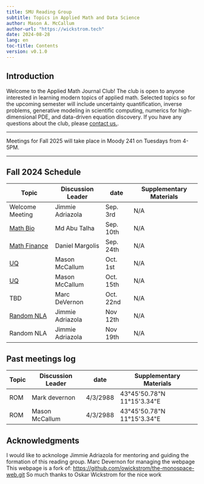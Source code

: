 ```yaml
---
title: SMU Reading Group 
subtitle: Topics in Applied Math and Data Science
author: Mason A. McCallum 
author-url: "https://wickstrom.tech"
date: 2024-08-28
lang: en
toc-title: Contents
version: v0.1.0
---
```


## Introduction
Welcome to the Applied Math Journal Club! The club is open to anyone interested in learning modern topics of applied math. Selected topics so for the upcoming semester will include uncertainty quantification, inverse problems, generative modeling in scientific computing, numerics for high-dimensional PDE, and data-driven equation discovery. If you have any questions about the club, please <a href=mailto:mmccallum@smu.edu>contact us.</a>.

<hr>

Meetings for Fall 2025 will take place in Moody 241 on Tuesdays from 4-5PM.

<hr>

## Fall 2024 Schedule 
<table>
<thead>
  <tr>
    <th class="width-min">Topic</th>
    <th class="width-auto">Discussion Leader</th>
    <th class="width-min">date</th>
    <th class="width-auto">Supplementary Materials</th>
  </tr>
</thead>
<tbody>
  <tr>
    <td>Welcome Meeting</td>
    <td>Jimmie Adriazola</td>
    <td>Sep. 3rd</td>
    <td>N/A</td>
  </tr>
  <tr>
    <td><a href=https://arxiv.org/abs/1704.00063>Math Bio</a></td>
    <td>Md Abu Talha</td>
    <td>Sep. 10th</td>
    <td>N/A</td>
  </tr>
  <tr>
    <td><a href=https://www.pnas.org/doi/10.1073/pnas.1718942115>Math Finance</a></td>
    <td>Daniel Margolis</td>
    <td>Sep. 24th</td>
    <td>N/A</td>
  </tr>
  <tr>
    <td><a href=https://onlinelibrary.wiley.com/doi/book/10.1002/9780470685853>UQ</a></td>
    <td>Mason McCallum</td>
    <td>Oct. 1st</td>
    <td>N/A</td>
  </tr>
  <tr>
    <td><a href=https://onlinelibrary.wiley.com/doi/book/10.1002/9780470685853>UQ</a></td>
    <td>Mason McCallum</td>
    <td>Oct. 15th</td>
    <td>N/A</td>
  </tr>
  <tr>
    <td>TBD</td>
    <td>Marc DeVernon</td>
    <td>Oct. 22nd</td>
    <td>N/A</td>
  </tr>
  <tr>
    <td><a href=https://arxiv.org/abs/2002.01387>Random NLA</a></td>
    <td>Jimmie Adriazola</td>
    <td>Nov 12th</td>
    <td>N/A</td>
  </tr>
  <tr>
    <td><a href=https://arxiv.org/abs/2002.01387></a>Random NLA</td>
    <td>Jimmie Adriazola</td>
    <td>Nov 19th</td>
    <td>N/A</td>
  </tr>
</tbody>
</table>

## Past meetings log
<table>
<thead>
  <tr>
    <th class="width-min">Topic</th>
    <th class="width-auto">Discussion Leader</th>
    <th class="width-min">date</th>
    <th class="width-auto">Supplementary Materials</th>
  </tr>
</thead>
<tbody>
  <tr>
    <td>ROM</td>
    <td>Mark devernon</td>
    <td>4/3/2988</td>
    <td>43°45'50.78"N 11°15'3.34"E</td>
  </tr>
  <tr>
    <td>ROM</td>
    <td>Mason McCallum</td>
    <td>4/3/2988</td>
    <td>43°45'50.78"N 11°15'3.34"E</td>
  </tr>
</tbody>
</table>

## Acknowledgments
I would like to acknologe Jimmie Adriazola for mentoring and guiding the formation of this reading group.
Marc Devernon for managing the webpage
This webpage is a fork of: https://github.com/owickstrom/the-monospace-web.git So much thanks to Oskar Wickstrom for the nice work
